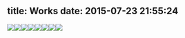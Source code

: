 title: Works
date: 2015-07-23 21:55:24
---

![](http://yczim.qiniudn.com/works/header.png)![](http://yczim.qiniudn.com/works/wing.png)![](http://yczim.qiniudn.com/works/weini.png)![](http://yczim.qiniudn.com/works/xinsheng.png)![](http://yczim.qiniudn.com/works/dailyget.png)![](http://yczim.qiniudn.com/works/ixiangche.png)![](http://yczim.qiniudn.com/works/boocle.png)![](http://yczim.qiniudn.com/works/thanks.png)

